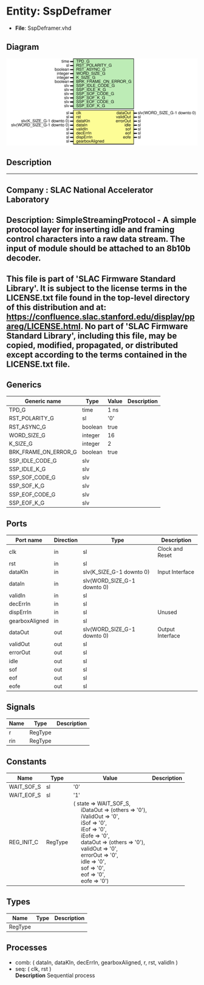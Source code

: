 # Entity: SspDeframer

- **File**: SspDeframer.vhd
## Diagram

![Diagram](SspDeframer.svg "Diagram")
## Description

-----------------------------------------------------------------------------
 Company    : SLAC National Accelerator Laboratory
-----------------------------------------------------------------------------
 Description: SimpleStreamingProtocol - A simple protocol layer for inserting
 idle and framing control characters into a raw data stream. The input of
 module should be attached to an 8b10b decoder.
-----------------------------------------------------------------------------
 This file is part of 'SLAC Firmware Standard Library'.
 It is subject to the license terms in the LICENSE.txt file found in the
 top-level directory of this distribution and at:
    https://confluence.slac.stanford.edu/display/ppareg/LICENSE.html.
 No part of 'SLAC Firmware Standard Library', including this file,
 may be copied, modified, propagated, or distributed except according to
 the terms contained in the LICENSE.txt file.
-----------------------------------------------------------------------------
## Generics

| Generic name         | Type    | Value | Description |
| -------------------- | ------- | ----- | ----------- |
| TPD_G                | time    | 1 ns  |             |
| RST_POLARITY_G       | sl      | '0'   |             |
| RST_ASYNC_G          | boolean | true  |             |
| WORD_SIZE_G          | integer | 16    |             |
| K_SIZE_G             | integer | 2     |             |
| BRK_FRAME_ON_ERROR_G | boolean | true  |             |
| SSP_IDLE_CODE_G      | slv     |       |             |
| SSP_IDLE_K_G         | slv     |       |             |
| SSP_SOF_CODE_G       | slv     |       |             |
| SSP_SOF_K_G          | slv     |       |             |
| SSP_EOF_CODE_G       | slv     |       |             |
| SSP_EOF_K_G          | slv     |       |             |
## Ports

| Port name      | Direction | Type                        | Description      |
| -------------- | --------- | --------------------------- | ---------------- |
| clk            | in        | sl                          | Clock and Reset  |
| rst            | in        | sl                          |                  |
| dataKIn        | in        | slv(K_SIZE_G-1 downto 0)    | Input Interface  |
| dataIn         | in        | slv(WORD_SIZE_G-1 downto 0) |                  |
| validIn        | in        | sl                          |                  |
| decErrIn       | in        | sl                          |                  |
| dispErrIn      | in        | sl                          |  Unused          |
| gearboxAligned | in        | sl                          |                  |
| dataOut        | out       | slv(WORD_SIZE_G-1 downto 0) | Output Interface |
| validOut       | out       | sl                          |                  |
| errorOut       | out       | sl                          |                  |
| idle           | out       | sl                          |                  |
| sof            | out       | sl                          |                  |
| eof            | out       | sl                          |                  |
| eofe           | out       | sl                          |                  |
## Signals

| Name | Type    | Description |
| ---- | ------- | ----------- |
| r    | RegType |             |
| rin  | RegType |             |
## Constants

| Name       | Type    | Value                                                                                                                                                                                                                                                                                                                                                                                                                                                                                                                                                                                                                                                                                                                                                                                                     | Description |
| ---------- | ------- | --------------------------------------------------------------------------------------------------------------------------------------------------------------------------------------------------------------------------------------------------------------------------------------------------------------------------------------------------------------------------------------------------------------------------------------------------------------------------------------------------------------------------------------------------------------------------------------------------------------------------------------------------------------------------------------------------------------------------------------------------------------------------------------------------------- | ----------- |
| WAIT_SOF_S | sl      |  '0'                                                                                                                                                                                                                                                                                                                                                                                                                                                                                                                                                                                                                                                                                                                                                                                                      |             |
| WAIT_EOF_S | sl      |  '1'                                                                                                                                                                                                                                                                                                                                                                                                                                                                                                                                                                                                                                                                                                                                                                                                      |             |
| REG_INIT_C | RegType |  (       state     => WAIT_SOF_S,<br><span style="padding-left:20px">       iDataOut  => (others => '0'),<br><span style="padding-left:20px">       iValidOut => '0',<br><span style="padding-left:20px">       iSof      => '0',<br><span style="padding-left:20px">       iEof      => '0',<br><span style="padding-left:20px">       iEofe     => '0',<br><span style="padding-left:20px">       dataOut   => (others => '0'),<br><span style="padding-left:20px">       validOut  => '0',<br><span style="padding-left:20px">       errorOut  => '0',<br><span style="padding-left:20px">       idle      => '0',<br><span style="padding-left:20px">       sof       => '0',<br><span style="padding-left:20px">       eof       => '0',<br><span style="padding-left:20px">       eofe      => '0') |             |
## Types

| Name    | Type | Description |
| ------- | ---- | ----------- |
| RegType |      |             |
## Processes
- comb: ( dataIn, dataKIn, decErrIn, gearboxAligned, r, rst, validIn )
- seq: ( clk, rst )
</br>**Description**
 Sequential process 
